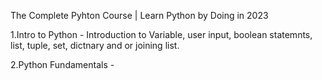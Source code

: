 The Complete Pyhton Course | Learn Python by Doing in 2023

1.Intro to Python - Introduction to Variable, user input, boolean statemnts, list, tuple, set, dictnary and or joining list.

2.Python Fundamentals -